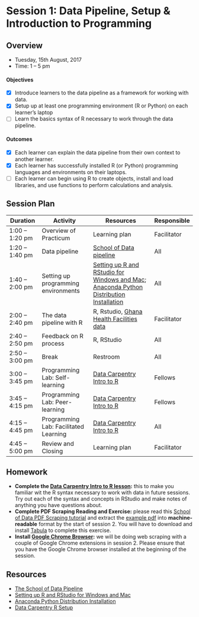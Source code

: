 # Session 1: Data Pipeline, Setup & Introduction to Programming

## Overview
 - Tuesday, 15th August, 2017
 - Time: 1 – 5 pm

#### Objectives
- [x] Introduce learners to the data pipeline as a framework for working with data.
- [x] Setup up at least one programming environment (R or Python) on each learner’s laptop 	
- [ ] Learn the basics syntax of R  necessary to work through the data pipeline. 	

#### Outcomes
- [x] Each learner can explain the data pipeline from their own context to another learner.
- [x] Each learner has successfully installed R (or Python) programming languages and environments on their laptops.
- [ ] Each learner can begin using R to create objects, install and load libraries, and use functions to perform calculations and analysis.

## Session Plan

Duration | Activity | Resources | Responsible
------------ | ---------- | -------- | ---------
1:00 – 1:20 pm | Overview of Practicum | Learning plan  | Facilitator
1:20 – 1:40 pm | Data pipeline | [School of Data pipeline](https://schoolofdata.org/methodology/) | All
1:40 – 2:00 pm | Setting up programming environments |[Setting up R and RStudio for Windows and Mac](https://courses.edx.org/courses/UTAustinX/UT.7.01x/3T2014/56c5437b88fa43cf828bff5371c6a924/); [Anaconda Python Distribution Installation](https://docs.continuum.io/anaconda/install/) | All
2:00 – 2:40 pm | The data pipeline with R | R, Rstudio, [Ghana Health Facilities data](http://data.gov.gh/dataset/health-facilities) | Facilitator
2:40 – 2:50 pm | Feedback on R process | R, RStudio | All
2:50 – 3:00 pm | Break | Restroom | All
3:00 – 3:45 pm | Programming Lab: Self-learning | [Data Carpentry Intro to R](http://www.datacarpentry.org/R-ecology-lesson/01-intro-to-r.html) | Fellows
3:45 – 4:15 pm | Programming Lab: Peer-learning | [Data Carpentry Intro to R](http://www.datacarpentry.org/R-ecology-lesson/01-intro-to-r.html) | Fellows
4:15 – 4:45 pm | Programming Lab: Facilitated Learning | [Data Carpentry Intro to R](http://www.datacarpentry.org/R-ecology-lesson/01-intro-to-r.html) | All
4:45 – 5:00 pm | Review and Closing | Learning plan | Facilitator

## Homework
- **Complete the [Data Carpentry Intro to R lesson](http://www.datacarpentry.org/R-ecology-lesson/01-intro-to-r.html):** this to make you familiar wit the R syntax necessary to work with data in future sessions. Try out each of the syntax and concepts in RStudio and make notes of anything you have questions about.
- **Complete PDF Scraping Reading and Exercise:** please read this [School of Data PDF Scraping tutorial](https://schoolofdata.org/extracting-data-from-pdfs/)  and extract the [example pdf](https://schoolofdata.org/files/2015/09/sample-data-for-scraping.pdf) into **machine-readable** format by the start of session 2. You will have to download and install [Tabula](http://tabula.technology/) to complete this exercise.
- **Install [Google Chrome Browser](https://www.google.com/chrome/browser/desktop/index.html):** we will be doing web scraping with a couple of Google Chrome extensions in session 2. Please ensure that you have the Google Chrome browser installed at the beginning of the session.

## Resources
- [The School of Data Pipeline](https://schoolofdata.org/methodology/)
- [Setting up R and RStudio for Windows and Mac](https://courses.edx.org/courses/UTAustinX/UT.7.01x/3T2014/56c5437b88fa43cf828bff5371c6a924/)
- [Anaconda Python Distribution Installation](https://docs.continuum.io/anaconda/install/)
- [Data Carpentry R Setup](http://www.datacarpentry.org/R-ecology-lesson/00-before-we-start.html)
